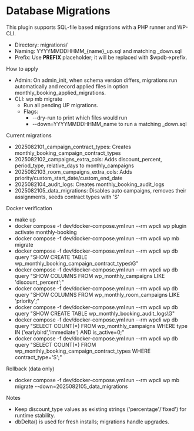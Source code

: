# Database Migrations

This plugin supports SQL-file based migrations with a PHP runner and WP-CLI.

- Directory: migrations/
- Naming: YYYYMMDDHHMM_{name}_up.sql and matching _down.sql
- Prefix: Use __PREFIX__ placeholder; it will be replaced with $wpdb->prefix.

How to apply
- Admin: On admin_init, when schema version differs, migrations run automatically and record applied files in option monthly_booking_applied_migrations.
- CLI: wp mb migrate
  - Run all pending UP migrations.
  - Flags:
    - --dry-run to print which files would run
    - --down=YYYYMMDDHHMM_name to run a matching _down.sql

Current migrations
- 2025082101_campaign_contract_types: Creates monthly_booking_campaign_contract_types
- 2025082102_campaigns_extra_cols: Adds discount_percent, period_type, relative_days to monthly_campaigns
- 2025082103_room_campaigns_extra_cols: Adds priority/custom_start_date/custom_end_date
- 2025082104_audit_logs: Creates monthly_booking_audit_logs
- 2025082105_data_migrations: Disables auto campaigns, removes their assignments, seeds contract types with 'S'

Docker verification
- make up
- docker compose -f dev/docker-compose.yml run --rm wpcli wp plugin activate monthly-booking
- docker compose -f dev/docker-compose.yml run --rm wpcli wp mb migrate
- docker compose -f dev/docker-compose.yml run --rm wpcli wp db query "SHOW CREATE TABLE wp_monthly_booking_campaign_contract_types\G"
- docker compose -f dev/docker-compose.yml run --rm wpcli wp db query "SHOW COLUMNS FROM wp_monthly_campaigns LIKE 'discount_percent';"
- docker compose -f dev/docker-compose.yml run --rm wpcli wp db query "SHOW COLUMNS FROM wp_monthly_room_campaigns LIKE 'priority';"
- docker compose -f dev/docker-compose.yml run --rm wpcli wp db query "SHOW CREATE TABLE wp_monthly_booking_audit_logs\G"
- docker compose -f dev/docker-compose.yml run --rm wpcli wp db query "SELECT COUNT(*) FROM wp_monthly_campaigns WHERE type IN ('earlybird','immediate') AND is_active=0;"
- docker compose -f dev/docker-compose.yml run --rm wpcli wp db query "SELECT COUNT(*) FROM wp_monthly_booking_campaign_contract_types WHERE contract_type='S';"

Rollback (data only)
- docker compose -f dev/docker-compose.yml run --rm wpcli wp mb migrate --down=2025082105_data_migrations

Notes
- Keep discount_type values as existing strings ('percentage'/'fixed') for runtime stability.
- dbDelta() is used for fresh installs; migrations handle upgrades.
